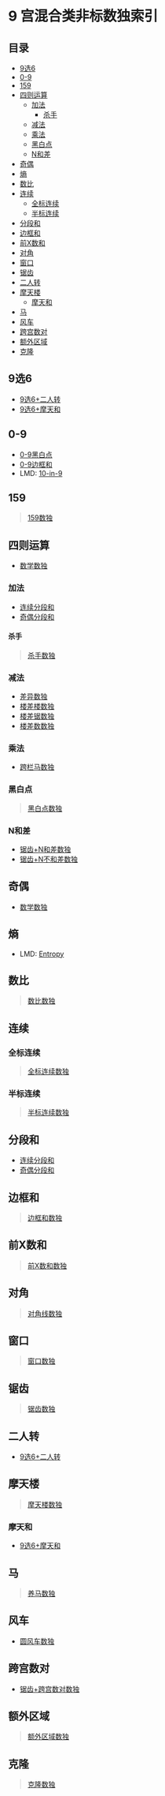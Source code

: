 # 9 宫混合类非标数独索引
<!-- START doctoc generated TOC please keep comment here to allow auto update -->
<!-- DON'T EDIT THIS SECTION, INSTEAD RE-RUN doctoc TO UPDATE -->
## 目录

- [9选6](#9%E9%80%896)
- [0-9](#0-9)
- [159](#159)
- [四则运算](#%E5%9B%9B%E5%88%99%E8%BF%90%E7%AE%97)
  - [加法](#%E5%8A%A0%E6%B3%95)
    - [杀手](#%E6%9D%80%E6%89%8B)
  - [减法](#%E5%87%8F%E6%B3%95)
  - [乘法](#%E4%B9%98%E6%B3%95)
  - [黑白点](#%E9%BB%91%E7%99%BD%E7%82%B9)
  - [N和差](#n%E5%92%8C%E5%B7%AE)
- [奇偶](#%E5%A5%87%E5%81%B6)
- [熵](#%E7%86%B5)
- [数比](#%E6%95%B0%E6%AF%94)
- [连续](#%E8%BF%9E%E7%BB%AD)
  - [全标连续](#%E5%85%A8%E6%A0%87%E8%BF%9E%E7%BB%AD)
  - [半标连续](#%E5%8D%8A%E6%A0%87%E8%BF%9E%E7%BB%AD)
- [分段和](#%E5%88%86%E6%AE%B5%E5%92%8C)
- [边框和](#%E8%BE%B9%E6%A1%86%E5%92%8C)
- [前X数和](#%E5%89%8Dx%E6%95%B0%E5%92%8C)
- [对角](#%E5%AF%B9%E8%A7%92)
- [窗口](#%E7%AA%97%E5%8F%A3)
- [锯齿](#%E9%94%AF%E9%BD%BF)
- [二人转](#%E4%BA%8C%E4%BA%BA%E8%BD%AC)
- [摩天楼](#%E6%91%A9%E5%A4%A9%E6%A5%BC)
  - [摩天和](#%E6%91%A9%E5%A4%A9%E5%92%8C)
- [马](#%E9%A9%AC)
- [风车](#%E9%A3%8E%E8%BD%A6)
- [跨宫数对](#%E8%B7%A8%E5%AE%AB%E6%95%B0%E5%AF%B9)
- [额外区域](#%E9%A2%9D%E5%A4%96%E5%8C%BA%E5%9F%9F)
- [克隆](#%E5%85%8B%E9%9A%86)

<!-- END doctoc generated TOC please keep comment here to allow auto update -->

## 9选6

- [9选6+二人转][]
- [9选6+摩天和][]

## 0-9

- [0-9黑白点][]
- [0-9边框和][]
- LMD: [10-in-9](https://logic-masters.de/Raetselportal/Suche/erweitert.php?tag_id=9401)

## 159

> [159数独](../额外区域类/绝对区域/159数独.md)

## 四则运算

- [数学数独][]

### 加法

- [连续分段和][]
- [奇偶分段和][]

#### 杀手

> [杀手数独](../计算类/内提示类/杀手数独.md)

### 减法

- [差异数独][]
- [楼差楼数独][]
- [楼差锯数独][]
- [楼差数数独][]

### 乘法

- [跨栏马数独][]

### 黑白点

> [黑白点数独](../计算类/内提示类/双标类/黑白点类/黑白点数独.md)

### N和差

- [锯齿+N和差数独][]
- [锯齿+N不和差数独][]

## 奇偶

- [数学数独][]

## 熵

- LMD: [Entropy](https://logic-masters.de/Raetselportal/Suche/erweitert.php?tag_id=9913)

## 数比

> [数比数独](../比大小类/数比数独.md)

## 连续

### 全标连续

> [全标连续数独](../计算类/内提示类/单标类/连续类/全标连续数独.md)

### 半标连续

> [半标连续数独](../计算类/内提示类/单标类/连续类/半标连续数独.md)

## 分段和

- [连续分段和][]
- [奇偶分段和][]

## 边框和

> [边框和数独](../计算类/外提示类/边框和数独.md)

## 前X数和

> [前X数和数独](../计算类/外提示类/前X数和数独.md)

## 对角

> [对角线数独](../额外区域类/绝对区域/额外宫类/对角线数独.md)

## 窗口

> [窗口数独](../额外区域类/绝对区域/额外宫类/窗口数独.md)

## 锯齿

> [锯齿数独](../异形类/锯齿数独.md)

## 二人转

- [9选6+二人转][]

## 摩天楼

> [摩天楼数独](../比大小类/摩天楼数独.md)

### 摩天和

- [9选6+摩天和][]

## 马

> [养马数独](../额外区域类/相对区域/马/养马数独.md)

## 风车

- [圆风车数独][]

## 跨宫数对

- [锯齿+跨宫数对数独][]

## 额外区域

> [额外区域数独](../额外区域类/绝对区域/额外宫类/额外区域数独.md)

## 克隆

> [克隆数独](../额外区域类/绝对区域/克隆数独.md)

[9选6+二人转]: 9选6+二人转.md
[9选6+摩天和]: 9选6+摩天和.md
[0-9黑白点]: 0-9黑白点.md
[0-9边框和]: 0-9边框和.md
[差异数独]: 差异数独.md
[数学数独]: 数学数独.md
[连续分段和]: 连续分段和.md
[奇偶分段和]: 奇偶分段和.md
[跨栏马数独]: 跨栏马数独.md
[楼差楼数独]: 楼差楼数独.md
[楼差锯数独]: 楼差锯数独.md
[楼差数数独]: 楼差数数独.md
[圆风车数独]: ../../风车/圆风车数独.md
[锯齿+跨宫数对数独]: 锯齿+跨宫数对数独.md
[锯齿+N和差数独]: 锯齿+N和差数独.md
[锯齿+N不和差数独]: 锯齿+N不和差数独.md
